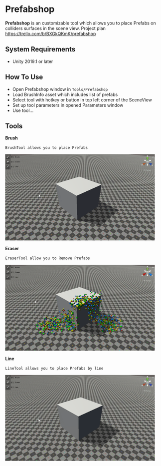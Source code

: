 Prefabshop
==============

**Prefabshop** is an customizable tool which allows you to place Prefabs on colliders surfaces in the scene view. 
Project plan https://trello.com/b/BXGkQKmK/prefabshop

System Requirements
-------------------

- Unity 2019.1 or later

How To Use
--------------
- Open Prefabshop window in `Tools/Prefabshop`
- Load BrushInfo asset which includes list of prefabs
- Select tool with hotkey or button in top left corner of the SceneView
- Set up tool parameters in opened Parameters window
- Use tool...

Tools
-------------------

**Brush**
    
    BrushTool allows you to place Prefabs

<img src="demo/brushTool.gif" alt="brushTool" width="480"/>

**Eraser**
    
    EraserTool allow you to Remove Prefabs

<img src="demo/eraserTool.gif" alt="eraserTool" width="480"/>

**Line**
    
    LineTool allows you to place Prefabs by line

<img src="demo/lineTool.gif" alt="lineTool" width="480"/>
